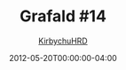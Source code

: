 ---
title: "Grafald #14"
type: "image"
date: 2012-05-20T00:00:00-04:00
draft: false
categories:
- comics
- collaborations
tags:
- grafald
image_path: "../img/2012/14.png"
alt_text: ""
is_subpage: true
author: "[KirbychuHRD](https://cohost.org/KirbychuHRD)"
---